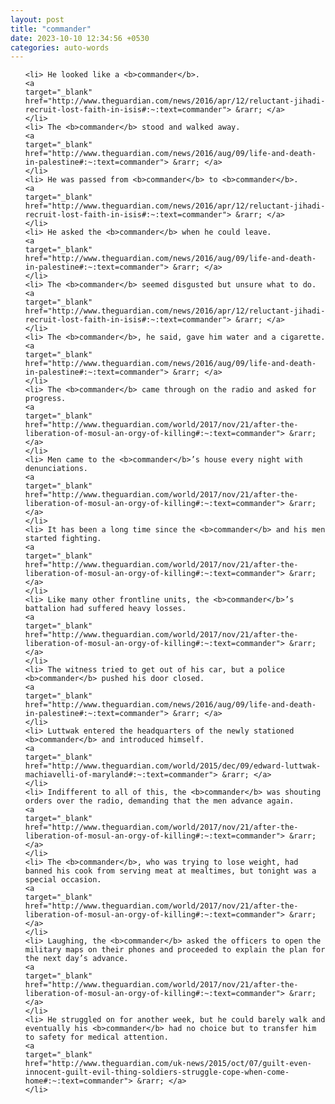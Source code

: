 ```yaml
---
layout: post
title: "commander"
date: 2023-10-10 12:34:56 +0530
categories: auto-words
---
```

<ol>

    <li> He looked like a <b>commander</b>.
    <a 
    target="_blank" 
    href="http://www.theguardian.com/news/2016/apr/12/reluctant-jihadi-recruit-lost-faith-in-isis#:~:text=commander"> &rarr; </a>
    </li>
    <li> The <b>commander</b> stood and walked away.
    <a 
    target="_blank" 
    href="http://www.theguardian.com/news/2016/aug/09/life-and-death-in-palestine#:~:text=commander"> &rarr; </a>
    </li>
    <li> He was passed from <b>commander</b> to <b>commander</b>.
    <a 
    target="_blank" 
    href="http://www.theguardian.com/news/2016/apr/12/reluctant-jihadi-recruit-lost-faith-in-isis#:~:text=commander"> &rarr; </a>
    </li>
    <li> He asked the <b>commander</b> when he could leave.
    <a 
    target="_blank" 
    href="http://www.theguardian.com/news/2016/aug/09/life-and-death-in-palestine#:~:text=commander"> &rarr; </a>
    </li>
    <li> The <b>commander</b> seemed disgusted but unsure what to do.
    <a 
    target="_blank" 
    href="http://www.theguardian.com/news/2016/apr/12/reluctant-jihadi-recruit-lost-faith-in-isis#:~:text=commander"> &rarr; </a>
    </li>
    <li> The <b>commander</b>, he said, gave him water and a cigarette.
    <a 
    target="_blank" 
    href="http://www.theguardian.com/news/2016/aug/09/life-and-death-in-palestine#:~:text=commander"> &rarr; </a>
    </li>
    <li> The <b>commander</b> came through on the radio and asked for progress.
    <a 
    target="_blank" 
    href="http://www.theguardian.com/world/2017/nov/21/after-the-liberation-of-mosul-an-orgy-of-killing#:~:text=commander"> &rarr; </a>
    </li>
    <li> Men came to the <b>commander</b>’s house every night with denunciations.
    <a 
    target="_blank" 
    href="http://www.theguardian.com/world/2017/nov/21/after-the-liberation-of-mosul-an-orgy-of-killing#:~:text=commander"> &rarr; </a>
    </li>
    <li> It has been a long time since the <b>commander</b> and his men started fighting.
    <a 
    target="_blank" 
    href="http://www.theguardian.com/world/2017/nov/21/after-the-liberation-of-mosul-an-orgy-of-killing#:~:text=commander"> &rarr; </a>
    </li>
    <li> Like many other frontline units, the <b>commander</b>’s battalion had suffered heavy losses.
    <a 
    target="_blank" 
    href="http://www.theguardian.com/world/2017/nov/21/after-the-liberation-of-mosul-an-orgy-of-killing#:~:text=commander"> &rarr; </a>
    </li>
    <li> The witness tried to get out of his car, but a police <b>commander</b> pushed his door closed.
    <a 
    target="_blank" 
    href="http://www.theguardian.com/news/2016/aug/09/life-and-death-in-palestine#:~:text=commander"> &rarr; </a>
    </li>
    <li> Luttwak entered the headquarters of the newly stationed <b>commander</b> and introduced himself.
    <a 
    target="_blank" 
    href="http://www.theguardian.com/world/2015/dec/09/edward-luttwak-machiavelli-of-maryland#:~:text=commander"> &rarr; </a>
    </li>
    <li> Indifferent to all of this, the <b>commander</b> was shouting orders over the radio, demanding that the men advance again.
    <a 
    target="_blank" 
    href="http://www.theguardian.com/world/2017/nov/21/after-the-liberation-of-mosul-an-orgy-of-killing#:~:text=commander"> &rarr; </a>
    </li>
    <li> The <b>commander</b>, who was trying to lose weight, had banned his cook from serving meat at mealtimes, but tonight was a special occasion.
    <a 
    target="_blank" 
    href="http://www.theguardian.com/world/2017/nov/21/after-the-liberation-of-mosul-an-orgy-of-killing#:~:text=commander"> &rarr; </a>
    </li>
    <li> Laughing, the <b>commander</b> asked the officers to open the military maps on their phones and proceeded to explain the plan for the next day’s advance.
    <a 
    target="_blank" 
    href="http://www.theguardian.com/world/2017/nov/21/after-the-liberation-of-mosul-an-orgy-of-killing#:~:text=commander"> &rarr; </a>
    </li>
    <li> He struggled on for another week, but he could barely walk and eventually his <b>commander</b> had no choice but to transfer him to safety for medical attention.
    <a 
    target="_blank" 
    href="http://www.theguardian.com/uk-news/2015/oct/07/guilt-even-innocent-guilt-evil-thing-soldiers-struggle-cope-when-come-home#:~:text=commander"> &rarr; </a>
    </li>